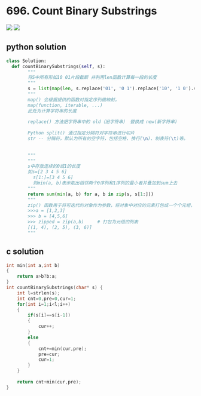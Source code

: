 # 696. Count Binary Substrings
<img src="https://github.com/vampire1996/LeetCode/blob/master/Problems/601-700/696.%20Count%20Binary%20Substrings/problem.png"/>
<img src="https://github.com/vampire1996/LeetCode/blob/master/Problems/601-700/696.%20Count%20Binary%20Substrings/example.png"/>

## python solution
```python
class Solution:
  def countBinarySubstrings(self, s):
        """
        将S中所有形如10 01片段截断 并利用len函数计算每一段的长度
        """
        s = list(map(len, s.replace('01', '0 1').replace('10', '1 0').split()))
        """
        map() 会根据提供的函数对指定序列做映射。
        map(function, iterable, ...)
        此处为计算字符串的长度
        
        replace() 方法把字符串中的 old（旧字符串） 替换成 new(新字符串)
        
        Python split() 通过指定分隔符对字符串进行切片
        str -- 分隔符，默认为所有的空字符，包括空格、换行(\n)、制表符(\t)等。
        
        
        """
        """
        s中存放连续的0或1的长度
        如s=[2 3 4 5 6]
          s[1:]=[3 4 5 6]
          则min(a, b)表示取出相邻两个0序列和1序列的最小者并叠加到sum上去
        """
        return sum(min(a, b) for a, b in zip(s, s[1:]))
        """
        zip() 函数用于将可迭代的对象作为参数，将对象中对应的元素打包成一个个元组，然后返回由这些元组组成的列表。
        >>>a = [1,2,3]
        >>> b = [4,5,6]
        >>> zipped = zip(a,b)     # 打包为元组的列表
        [(1, 4), (2, 5), (3, 6)]
        """
```
## c solution
```c
int min(int a,int b)
{
    return a>b?b:a;
}
int countBinarySubstrings(char* s) {
    int l=strlen(s);
    int cnt=0,pre=0,cur=1;
    for(int i=1;i<l;i++)
    {
        if(s[i]==s[i-1])
        {
            cur++;
        }
        else
        {
            cnt+=min(cur,pre);
            pre=cur;
            cur=1;
        }
    }
    
    return cnt+min(cur,pre);
}

```
